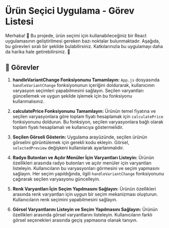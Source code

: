 # Ürün Seçici Uygulama - Görev Listesi

Merhaba! 👋 Bu projede, ürün seçimi için kullanabileceğiniz bir React uygulamasının geliştirilmesi gereken bazı noktalar bulunmaktadır. Aşağıda, bu görevleri sıralı bir şekilde bulabilirsiniz. Katkılarınızla bu uygulamayı daha da harika hale getirebilirsiniz. 🚀

## 📝 Görevler

1. **handleVariantChange Fonksiyonunu Tamamlayın:** `App.js` dosyasında `handleVariantChange` fonksiyonunun içeriğini doldurarak, kullanıcının varyasyon seçimleri yapabilmesini sağlayın. Seçilen varyantları güncellemek ve uygun şekilde işlemek için bu fonksiyonu kullanmalısınız.

2. **calculatePrice Fonksiyonunu Tamamlayın:** Ürünün temel fiyatına ve seçilen varyasyonlara göre toplam fiyatı hesaplamak için `calculatePrice` fonksiyonunu doldurun. Bu fonksiyon, seçilen varyasyonlara bağlı olarak toplam fiyatı hesaplamalı ve kullanıcıya göstermelidir.

3. **Seçilen Görseli Gösterin:** Uygulama arayüzünde, seçilen ürünün görselini görüntülemek için gerekli kodu ekleyin. Görsel, `selectedPreview` değişkeni kullanılarak ayarlanmalıdır.

4. **Radyo Butonları ve Açılır Menüler İçin Varyantları Listeyin:** Ürünün özellikleri arasında radyo butonları ve açılır menüler için varyantları listeleyin. Kullanıcıların bu varyasyonları görmesini ve seçim yapmasını sağlayın. Her seçim yapıldığında, ilgili `handleVariantChange` fonksiyonunu çağırarak seçilen varyasyonu güncelleyin.

5. **Renk Varyantları İçin Seçim Yapılmasını Sağlayın:** Ürünün özellikleri arasında renk varyantları için uygun bir seçim mekanizması oluşturun. Kullanıcıların renk seçimini yapabilmesini sağlayın.

6. **Görsel Varyantlarını Listeyin ve Seçim Yapılmasını Sağlayın:** Ürünün özellikleri arasında görsel varyantlarını listeleyin. Kullanıcıların farklı görsel seçenekleri arasında geçiş yapmasına olanak tanıyın.
